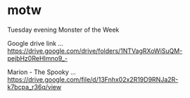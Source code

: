 # motw
Tuesday evening Monster of the Week

Google drive link ... https://drive.google.com/drive/folders/1NTVagRXoWiSuQM-pejbHz0ReHImno9_-

Marion - The Spooky ... https://drive.google.com/file/d/13Fnhx02x2R19D9RNJa2R-k7bcpa_r36q/view
